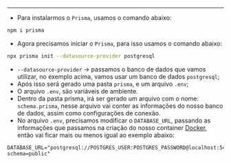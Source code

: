 ___
- Para instalarmos o `Prisma`, usamos o comando abaixo:
```zsh
npm i prisma
```
- Agora precisamos iniciar o `Prisma`, para isso usamos o comando abaixo:
```zsh
npx prisma init --datasource-provider postgresql
```
- `--datasource-provider` -> passamos o banco de dados que vamos utilizar, no exemplo acima, vamos usar um banco de dados `postgresql`;
- Após isso será gerado uma pasta `prisma`, e um arquivo `.env`;
- O arquivo `.env`, são variáveis de ambiente.
- Dentro da pasta prisma, irá ser gerado um arquivo com o nome: `schema.prisma`, nesse arquivo vai conter as informações do nosso banco de dados, assim como configurações de conexão.
- No arquivo `.env`, precisamos modificar o `DATABASE_URL`, passando as informações que passamos na criação do nosso container [Docker](./Criando%20o%20Docker%20Compose.md), então vai ficar mais ou menos igual ao exemplo abaixo:
```.env
DATABASE_URL="postgresql://POSTGRES_USER:POSTGRES_PASSWORD@localhost:5432/nomeBancoDeDados?schema=public"
```